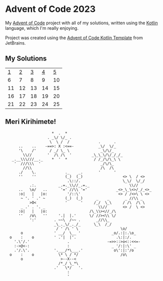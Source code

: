 # Advent of Code 2023

My [Advent of Code][aoc] project with all of my solutions, written using the [Kotlin][kotlin] language, which I'm really
enjoying.

Project was created using the [Advent of Code Kotlin Template][template] from JetBrains.

## My Solutions

<table>
    <tr>
        <td><a href="src/Day01.kt">1</a></td>
        <td><a href="src/Day02.kt">2</a></td>
        <td><a href="src/Day03.kt">3</a></td>
        <td><a href="src/Day04.kt">4</a></td>
        <td><a href="src/Day05.kt">5</a></td>
    </tr>
    <tr>
        <td>6</td>
        <td>7</td>
        <td>8</td>
        <td>9</td>
        <td>10</td>
    </tr>
    <tr>
        <td>11</td>
        <td>12</td>
        <td>13</td>
        <td>14</td>
        <td>15</td>
    </tr>
    <tr>
        <td>16</td>
        <td>17</td>
        <td>18</td>
        <td>19</td>
        <td>20</td>
    </tr>
    <tr>
        <td>21</td>
        <td>22</td>
        <td>23</td>
        <td>24</td>
        <td>25</td>
    </tr>
</table>

## Meri Kirihimete!

```
                     *  .  *
                   . _\/ \/_ .
                    \  \ /  /             .      .   
      ..    ..    -==>: X :<==-           _\/  \/_
      '\    /'      / _/ \_ \              _\/\/_
        \\//       '  /\ /\  '         _\_\_\/\/_/_/_
   _.__\\\///__._    *  '  *            / /_/\/\_\ \
    '  ///\\\  '                           _/\/\_
        //\\                               /\  /\ 
      ./    \.             ._    _.       '      '
      ''    ''             (_)  (_)                  <> \  / <>
                            .\::/.                   \_\/  \/_/ 
           .:.          _.=._\\//_.=._                  \\//
      ..   \o/   ..      '=' //\\ '='             _<>_\_\<>/_/_<>_
      :o|   |   |o:         '/::\'                 <> / /<>\ \ <>
       ~ '. ' .' ~         (_)  (_)      _    _       _ //\\ _
           >O<             '      '     /_/  \_\     / /\  /\ \
       _ .' . '. _                        \\//       <> /  \ <>
      :o|   |   |o:                   /\_\\><//_/\
      ''   /o\   ''     '.|  |.'      \/ //><\\ \/
           ':'        . ~~\  /~~ .       _//\\_
                      _\_._\/_._/_      \_\  /_/ 
                       / ' /\ ' \                   \o/
       o              ' __/  \__ '              _o/.:|:.\o_
  o    :    o         ' .'|  |'.                  .\:|:/.
    '.\'/.'                 .                 -=>>::>o<::<<=-
    :->@<-:                 :                   _ '/:|:\' _
    .'/.\'.           '.___/*\___.'              o\':|:'/o 
  o    :    o           \* \ / */                   /o\
       o                 >--X--<
                        /*_/ \_*\
                      .'   \*/   '.
                            :
                            '
```

[aoc]: https://adventofcode.com

[kotlin]: https://kotlinlang.org

[template]: https://github.com/kotlin-hands-on/advent-of-code-kotlin-template

